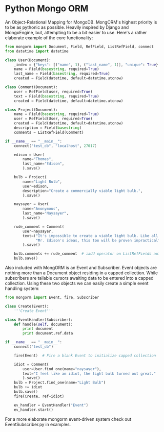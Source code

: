 Python Mongo ORM
=======

An Object-Relational Mapping for MongoDB. MongORM's highest priority is to be as pythonic as possible. Heavily inspired by Django and MongoEngine, but, attempting to be a bit easier to use. Here's a rather elaborate example of the core functionality:

```python
from mongorm import Document, Field, RefField, ListRefField, connect
from datetime import datetime

class User(Document):
    _index = {"keys": [("name", 1), ("last_name", 1)], "unique": True}
    name = Field(basestring, required=True)
    last_name = Field(basestring, required=True)
    created = Field(datetime, default=datetime.utcnow)

class Comment(Document):
    user = RefField(user, required=True)
    text = Field(basestring, required=True)
    created = Field(datetime, default=datetime.utcnow)

class Project(Document):
    name = Field(basestring, required=True)
    user = RefField(User, required=True)
    created = Field(datetime, default=datetime.utcnow)
    description = Field(basestring)
    comments = ListRefField(Comment)

if __name__ == "__main__":
    connect("test_db", "localhost", 27017)

    edison = User(
        name="Thomas",
        last_name="Edison",
        ).save()

    bulb = Project(
        name="Light Bulb",
        user=edison,
        description="Create a commercially viable light bulb.",
        ).save()

    naysayer = User(
        name="Anonymous",
        last_name="Naysayer",
        ).save()

    rude_comment = Comment(
        user=naysayer,
        text=("It's impossible to create a viable light bulb. Like all of"
              "Mr. Edison's ideas, this too will be proven impractical"),
        ).save()

    bulb.comments += rude_comment  # iadd operator on ListRefFields automatically appends or extends DBRefs
    bulb.save()

```

Also included with MongORM is an Event and Subscriber. Event objects are nothing more than a Document object residing in a capped collection. While subscribers are tailable cursors awaiting data to be entered into a capped collection. Using these two objects we can easily create a simple event handling system:

```python
from mongorm import Event, fire, Subscriber

class Create(Event):
    '''Create Event'''

class EventHandler(Subscriber):
    def handle(self, document):
        print document
        print document.ref.data

if __name__ == "__main__":
    connect("test_db")

    fire(Event)  # Fire a blank Event to initialize capped collection

    idiot = Comment(
        user=User.find_one(name="naysayer"),
        text="I feel like an idiot, the light bulb turned out great."
        ).save()
    bulb = Project.find_one(name="Light Bulb")
    bulb += idiot
    bulb.save()
    fire(Create, ref=idiot)

    ev_handler = EventHandler("Event")
    ev_handler.start()
```

For a more elaborate mongorm event-driven system check out EventSubscriber.py in examples.
